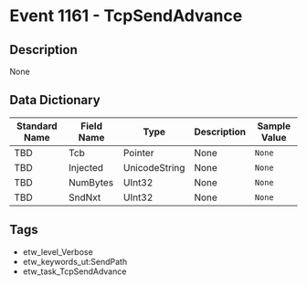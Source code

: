 # Event 1161 - TcpSendAdvance

## Description
None

## Data Dictionary
|Standard Name|Field Name|Type|Description|Sample Value|
|---|---|---|---|---|
|TBD|Tcb|Pointer|None|`None`|
|TBD|Injected|UnicodeString|None|`None`|
|TBD|NumBytes|UInt32|None|`None`|
|TBD|SndNxt|UInt32|None|`None`|

## Tags
* etw_level_Verbose
* etw_keywords_ut:SendPath
* etw_task_TcpSendAdvance